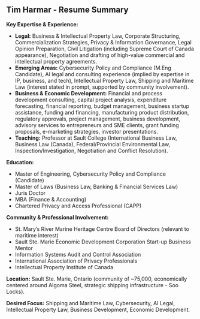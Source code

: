 ## Tim Harmar - Resume Summary

**Key Expertise & Experience:**
*   **Legal:** Business & Intellectual Property Law, Corporate Structuring, Commercialization Strategies, Privacy & Information Governance, Legal Opinion Preparation, Civil Litigation (including Supreme Court of Canada appearance), Negotiation and drafting of high-value commercial and intellectual property agreements.
*   **Emerging Areas:** Cybersecurity Policy and Compliance (M.Eng Candidate), AI legal and consulting experience (implied by expertise in IP, business, and tech), Intellectual Property Law, Shipping and Maritime Law (interest stated in prompt, supported by community involvement).
*   **Business & Economic Development:** Financial and process development consulting, capital project analysis, expenditure forecasting, financial reporting, budget management, business startup assistance, funding and financing, manufacturing product distribution, regulatory approvals, project management, business development, advisory services to entrepreneurs and SME clients, grant funding proposals, e-marketing strategies, investor presentations.
*   **Teaching:** Professor at Sault College (International Business Law, Business Law (Canada), Federal/Provincial Environmental Law, Inspection/Investigation, Negotiation and Conflict Resolution).

**Education:**
*   Master of Engineering, Cybersecurity Policy and Compliance (Candidate)
*   Master of Laws (Business Law, Banking & Financial Services Law)
*   Juris Doctor
*   MBA (Finance & Accounting)
*   Chartered Privacy and Access Professional (CAPP)

**Community & Professional Involvement:**
*   St. Mary’s River Marine Heritage Centre Board of Directors (relevant to maritime interest)
*   Sault Ste. Marie Economic Development Corporation Start-up Business Mentor
*   Information Systems Audit and Control Association
*   International Association of Privacy Professionals
*   Intellectual Property Institute of Canada

**Location:** Sault Ste. Marie, Ontario (community of ~75,000, economically centered around Algoma Steel, strategic shipping infrastructure - Soo Locks).

**Desired Focus:** Shipping and Maritime Law, Cybersecurity, AI Legal, Intellectual Property Law, Business Development, Economic Development.

